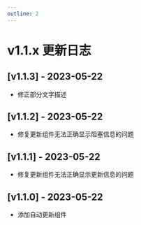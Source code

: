 ```yaml
---
outline: 2
---
```



# v1.1.x 更新日志

## [v1.1.3] - 2023-05-22

* 修正部分文字描述


## [v1.1.2] - 2023-05-22

* 修复更新组件无法正确显示阻塞信息的问题


## [v1.1.1] - 2023-05-22

* 修复更新组件无法正确显示更新信息的问题


## [v1.1.0] - 2023-05-22

* 添加自动更新组件
